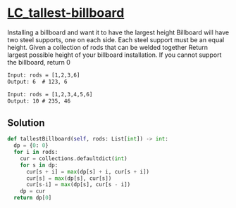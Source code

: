 # [LC_tallest-billboard](https://leetcode.com/problems/tallest-billboard)

Installing a billboard and want it to have the largest height
Billboard will have two steel supports, one on each side. Each steel support must be an equal height.
Given a collection of rods that can be welded together
Return largest possible height of your billboard installation. If you cannot support the billboard, return 0

```txt
Input: rods = [1,2,3,6]
Output: 6  # 123, 6

Input: rods = [1,2,3,4,5,6]
Output: 10 # 235, 46
```

## Solution

```py
def tallestBillboard(self, rods: List[int]) -> int:
  dp = {0: 0}
  for i in rods:
    cur = collections.defaultdict(int)
    for s in dp:
      cur[s + i] = max(dp[s] + i, cur[s + i])
      cur[s] = max(dp[s], cur[s])
      cur[s-i] = max(dp[s], cur[s - i])
    dp = cur
  return dp[0]
```
